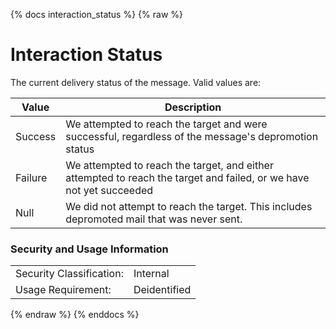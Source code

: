 {% docs interaction_status %}
{% raw %}

# Interaction Status

The current delivery status of the message.  Valid values are:

| Value | Description |
| ------ | ------ |
| Success | We attempted to reach the target and were successful, regardless of the message's depromotion status |
| Failure | We attempted to reach the target, and either attempted to reach the target and failed, or we have not yet succeeded |
| Null | We did not attempt to reach the target.  This includes depromoted mail that was never sent. |

### Security and Usage Information
|     |     |
| --- | --- |
| Security Classification: | Internal |
| Usage Requirement:       | Deidentified |

{% endraw %}
{% enddocs %}